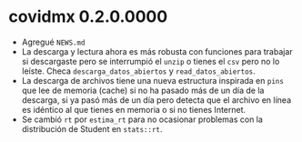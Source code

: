 # covidmx 0.2.0.0000

* Agregué `NEWS.md`
* La descarga y lectura ahora es más robusta con funciones para trabajar si descargaste pero se interrumpió el `unzip` o tienes el `csv` pero no lo leíste. Checa `descarga_datos_abiertos` y
`read_datos_abiertos`. 
* La descarga de archivos tiene una nueva estructura inspirada en `pins` que lee de memoria (cache) si no ha pasado más de un día de la descarga, si ya pasó más de un día pero detecta que el archivo en línea es idéntico al que tienes en memoria o si no tienes Internet. 
* Se cambió `rt` por `estima_rt` para no ocasionar problemas con la distribución de Student en `stats::rt`.
